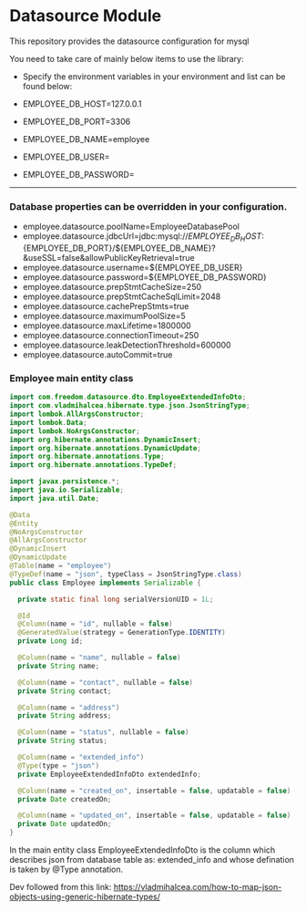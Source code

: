# Datasource Module

This repository provides the datasource configuration for mysql

You need to take care of mainly below items to use the library:
- Specify the environment variables in your environment and list can be found below:

- EMPLOYEE_DB_HOST=127.0.0.1
- EMPLOYEE_DB_PORT=3306
- EMPLOYEE_DB_NAME=employee
- EMPLOYEE_DB_USER=<username>
- EMPLOYEE_DB_PASSWORD=<password>

------------

### Database properties can be overridden in your configuration.
- employee.datasource.poolName=EmployeeDatabasePool
- employee.datasource.jdbcUrl=jdbc:mysql://${EMPLOYEE_DB_HOST}:${EMPLOYEE_DB_PORT}/${EMPLOYEE_DB_NAME}?&useSSL=false&allowPublicKeyRetrieval=true
- employee.datasource.username=${EMPLOYEE_DB_USER}
- employee.datasource.password=${EMPLOYEE_DB_PASSWORD}
- employee.datasource.prepStmtCacheSize=250
- employee.datasource.prepStmtCacheSqlLimit=2048
- employee.datasource.cachePrepStmts=true
- employee.datasource.maximumPoolSize=5
- employee.datasource.maxLifetime=1800000
- employee.datasource.connectionTimeout=250
- employee.datasource.leakDetectionThreshold=600000
- employee.datasource.autoCommit=true


### Employee main entity class
```java
import com.freedom.datasource.dto.EmployeeExtendedInfoDto;
import com.vladmihalcea.hibernate.type.json.JsonStringType;
import lombok.AllArgsConstructor;
import lombok.Data;
import lombok.NoArgsConstructor;
import org.hibernate.annotations.DynamicInsert;
import org.hibernate.annotations.DynamicUpdate;
import org.hibernate.annotations.Type;
import org.hibernate.annotations.TypeDef;

import javax.persistence.*;
import java.io.Serializable;
import java.util.Date;

@Data
@Entity
@NoArgsConstructor
@AllArgsConstructor
@DynamicInsert
@DynamicUpdate
@Table(name = "employee")
@TypeDef(name = "json", typeClass = JsonStringType.class)
public class Employee implements Serializable {

  private static final long serialVersionUID = 1L;

  @Id
  @Column(name = "id", nullable = false)
  @GeneratedValue(strategy = GenerationType.IDENTITY)
  private Long id;

  @Column(name = "name", nullable = false)
  private String name;

  @Column(name = "contact", nullable = false)
  private String contact;

  @Column(name = "address")
  private String address;

  @Column(name = "status", nullable = false)
  private String status;

  @Column(name = "extended_info")
  @Type(type = "json")
  private EmployeeExtendedInfoDto extendedInfo;

  @Column(name = "created_on", insertable = false, updatable = false)
  private Date createdOn;

  @Column(name = "updated_on", insertable = false, updatable = false)
  private Date updatedOn;
}
```


In the main entity class  EmployeeExtendedInfoDto is the column which describes json from database table as: extended_info and whose defination is taken by @Type annotation.


Dev followed from this link: https://vladmihalcea.com/how-to-map-json-objects-using-generic-hibernate-types/